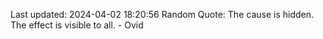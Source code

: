 Last updated: 2024-04-02 18:20:56
Random Quote: The cause is hidden. The effect is visible to all. - Ovid